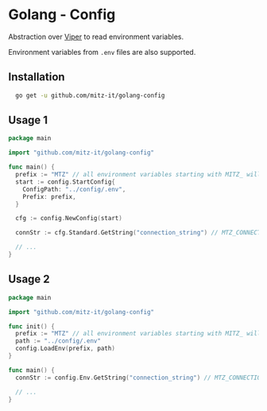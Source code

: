 # Golang - Config

Abstraction over [Viper](https://github.com/spf13/viper) to read environment variables.

Environment variables from `.env` files are also supported.

## Installation

```bash
  go get -u github.com/mitz-it/golang-config
```

## Usage 1

```go
package main

import "github.com/mitz-it/golang-config"

func main() {
  prefix := "MTZ" // all environment variables starting with MITZ_ will be loaded
  start := config.StartConfig{
    ConfigPath: "../config/.env",
    Prefix: prefix,
  }

  cfg := config.NewConfig(start)

  connStr := cfg.Standard.GetString("connection_string") // MTZ_CONNECTION_STRING

  // ...
}
```

## Usage 2

```go
package main

import "github.com/mitz-it/golang-config"

func init() {
  prefix := "MTZ" // all environment variables starting with MITZ_ will be loaded
  path := "../config/.env"
  config.LoadEnv(prefix, path)
}

func main() {
  connStr := config.Env.GetString("connection_string") // MTZ_CONNECTION_STRING

  // ...
}
```
